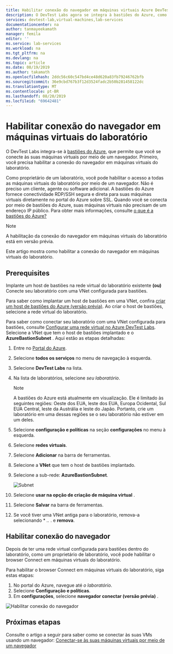 ```yaml
---
title: Habilitar conexão do navegador em máquinas virtuais Azure DevTest Labs | Microsoft Docs
description: O DevTest Labs agora se integra à bastiões do Azure, como proprietário do laboratório, você pode habilitar o acesso a todas as máquinas virtuais do laboratório por meio de um navegador.
services: devtest-lab,virtual-machines,lab-services
documentationcenter: na
author: tanmayeekamath
manager: femila
editor: ''
ms.service: lab-services
ms.workload: na
ms.tgt_pltfrm: na
ms.devlang: na
ms.topic: article
ms.date: 08/19/2019
ms.author: takamath
ms.openlocfilehash: 2ddc56c60c547bd4ce48d620a83fb79246762bfb
ms.sourcegitcommit: 36e9cbd767b3f12d3524fadc2b50b281458122dc
ms.translationtype: MT
ms.contentlocale: pt-BR
ms.lasthandoff: 08/20/2019
ms.locfileid: "69642481"
---
```

# <a name="enable-browser-connection-on-lab-virtual-machines"></a>Habilitar conexão do navegador em máquinas virtuais do laboratório 

O DevTest Labs integra-se à [bastiões do Azure](https://docs.microsoft.com/azure/bastion/), que permite que você se conecte às suas máquinas virtuais por meio de um navegador. Primeiro, você precisa habilitar a conexão do navegador em máquinas virtuais do laboratório.

Como proprietário de um laboratório, você pode habilitar o acesso a todas as máquinas virtuais do laboratório por meio de um navegador. Não é preciso um cliente, agente ou software adicional. A bastiões do Azure fornece conectividade RDP/SSH segura e direta para suas máquinas virtuais diretamente no portal do Azure sobre SSL. Quando você se conecta por meio de bastiões do Azure, suas máquinas virtuais não precisam de um endereço IP público. Para obter mais informações, consulte [o que é a bastiões do Azure?](../bastion/bastion-overview.md)

> [!NOTE]
> A habilitação da conexão do navegador em máquinas virtuais do laboratório está em versão prévia.

Este artigo mostra como habilitar a conexão do navegador em máquinas virtuais do laboratório.

## <a name="prerequisites"></a>Prerequisites 
Implante um host de bastiões na rede virtual do laboratório existente **(ou)** Conecte seu laboratório com uma VNet configurada para bastiões. 

Para saber como implantar um host de bastiões em uma VNet, confira [criar um host de bastiões do Azure (versão prévia)](../bastion/bastion-create-host-portal.md). Ao criar o host de bastiões, selecione a rede virtual do laboratório. 

Para saber como conectar seu laboratório com uma VNet configurada para bastiões, consulte [Configurar uma rede virtual no Azure DevTest Labs](devtest-lab-configure-vnet.md). Selecione a VNet que tem o host de bastiões implantado e o **AzureBastionSubnet** . Aqui estão as etapas detalhadas: 

1. Entre no [Portal do Azure](https://portal.azure.com).
1. Selecione **todos os serviços** no menu de navegação à esquerda. 
1. Selecione **DevTest Labs** na lista. 
1. Na lista de laboratórios, selecione *seu laboratório*. 

    > [!NOTE]
    > A bastiões do Azure está atualmente em visualização. Ele é limitado às seguintes regiões: Oeste dos EUA, leste dos EUA, Europa Ocidental, Sul EUA Central, leste da Austrália e leste do Japão. Portanto, crie um laboratório em uma dessas regiões se o seu laboratório não estiver em um deles. 
1. Selecione **configuração e políticas** na seção **configurações** no menu à esquerda. 
1. Selecione **redes virtuais**.
1. Selecione **Adicionar** na barra de ferramentas. 
1. Selecione a **VNet** que tem o host de bastiões implantado. 
1. Selecione a sub-rede: **AzureBastionSubnet**. 

    ![Subnet](./media/enable-browser-connection-lab-virtual-machines/subnet.png)
1. Selecione **usar na opção de criação de máquina virtual** . 
1. Selecione **Salvar** na barra de ferramentas. 
1. Se você tiver uma VNet antiga para o laboratório, remova-a selecionando * *..* .  e **remova**. 

## <a name="enable-browser-connection"></a>Habilitar conexão do navegador 

Depois de ter uma rede virtual configurada para bastiões dentro do laboratório, como um proprietário de laboratório, você pode habilitar o browser Connect em máquinas virtuais do laboratório.

Para habilitar o browser Connect em máquinas virtuais do laboratório, siga estas etapas:

1. No portal do Azure, navegue até *o laboratório*.
1. Selecione **Configuração e políticas**.
1. Em **configurações**, selecione **navegador conectar (versão prévia)** .

![Habilitar conexão do navegador](./media/enable-browser-connection-lab-virtual-machines/browser-connect.png)

## <a name="next-steps"></a>Próximas etapas
Consulte o artigo a seguir para saber como se conectar às suas VMs usando um navegador: [Conectar-se às suas máquinas virtuais por meio de um navegador](connect-virtual-machine-through-browser.md)